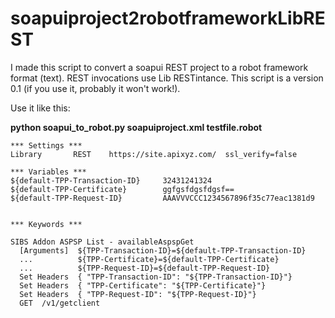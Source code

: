 # soapuiproject2robotframeworkLibREST

I made this script to convert a soapui REST project to a robot framework format (text). REST invocations use Lib RESTintance.
This script is a version 0.1 (if you use it, probably it won't work!).

Use it like this:

**python soapui_to_robot.py soapuiproject.xml testfile.robot**

```
*** Settings ***
Library       REST    https://site.apixyz.com/  ssl_verify=false

*** Variables ***
${default-TPP-Transaction-ID}     32431241324
${default-TPP-Certificate}        ggfgsfdgsfdgsf==
${default-TPP-Request-ID}         AAAVVVCCC1234567896f35c77eac1381d9


*** Keywords ***

SIBS Addon ASPSP List - availableAspspGet
  [Arguments]  ${TPP-Transaction-ID}=${default-TPP-Transaction-ID}
  ...          ${TPP-Certificate}=${default-TPP-Certificate}
  ...          ${TPP-Request-ID}=${default-TPP-Request-ID}
  Set Headers  { "TPP-Transaction-ID": "${TPP-Transaction-ID}"}
  Set Headers  { "TPP-Certificate": "${TPP-Certificate}"}
  Set Headers  { "TPP-Request-ID": "${TPP-Request-ID}"}
  GET  /v1/getclient
  ```
